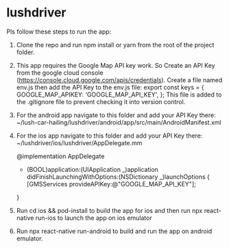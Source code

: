 # lushdriver

Pls follow these steps to run the app:

1. Clone the repo and run npm install or yarn from the root of the project folder.
2. This app requires the Google Map API key work. So Create an API Key from the google cloud console (https://console.cloud.google.com/apis/credentials). Create a file named env.js then add the API Key to the env.js file:
   export const keys = {
   GOOGLE_MAP_APIKEY: 'GOOGLE_MAP_API_KEY',
   };
   This file is added to the .gitignore file to prevent checking it into version control.

3. For the android app navigate to this folder and add your API Key there:
   ~/lush-car-hailing/lushdriver/android/app/src/main/AndroidManifest.xml
   <application>
   <meta-data android:name="com.google.android.geo.API_KEY" android:value="GOOGLE_MAP_API_KEY"/>
   </application>

4. For the ios app navigate to this folder and add your API Key there:
   ~/lushdriver/ios/lushdriver/AppDelegate.mm

   @implementation AppDelegate

   - (BOOL)application:(UIApplication _)application didFinishLaunchingWithOptions:(NSDictionary _)launchOptions
     {
     [GMSServices provideAPIKey:@"GOOGLE_MAP_API_KEY"];

   }

5. Run cd ios && pod-install to build the app for ios and then run npx react-native run-ios to launch the app on ios emulator
6. Run npx react-native run-android to build and run the app on android emulator.
